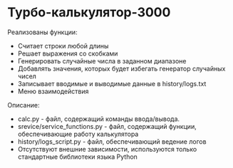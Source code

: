 # Турбо-калькулятор-3000

Реализованы функции:

- Считает строки любой длины
- Решает выражения со скобками
- Генерировать случайные числа в заданном диапазоне
- Добавлять значения, которых будет избегать генератор случайных чисел
- Записывает вводимые и выводимые данные в history/logs.txt
- Меню взаимодействия

Описание:

- calc.py - файл, содержащий команды ввода/вывода.
- srevice/service_functions.py - файл, содержащий функции, обеспечивающие работу калькулятора
- history/logs_script.py - файл, обеспечивающий ведение логов
- Отсутствуют внешние зависимости, используются только стандартные библиотеки языка Python
